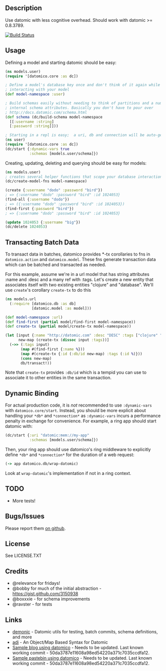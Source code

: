 ## Description

Use datomic with less cognitive overhead. Should work with datomic >= 0.8.3789.

[![Build Status](https://travis-ci.org/cldwalker/datomico.png?branch=master)](https://travis-ci.org/cldwalker/datomico)

## Usage

Defining a model and starting datomic should be easy:

```clojure
(ns models.user)
(require '[datomico.core :as dc])

; Define a model's database key once and don't think of it again while
; interacting with your model
(def model-namespace :user)

; Build schemas easily without needing to think of partitions and a number of
; internal schema attributes. Basically you don't have to pour over
; http://docs.datomic.com/schema.html
(def schema (dc/build-schema model-namespace
  [[:username :string]
  [:password :string]]))

; Starting in a repl is easy;  a uri, db and connection will be auto-generated
(ns user)
(require '[datomico.core :as dc])
(dc/start {:dynamic-vars true
           :schemas [models.user/schema]})
```

Creating, updating, deleting and querying should be easy for models:

```clojure
(ns models.user)
; creates several helper functions that scope your database interaction to the model.
(dc/create-model-fns model-namespace)

(create {:username "dodo" :password "bird"})
; => {:username "dodo" :password "bird" :id 1024053}
(find-all {:username "dodo"})
; => ({:username "dodo" :password "bird" :id 1024053})
(find-first {:password "bird"})
; => {:username "dodo" :password "bird" :id 1024053}

(update 1024053 {:username "big"})
(dc/delete 1024053)
```

## Transacting Batch Data

To transact data in batches, datomico provides *-tx corollaries to fns in `datomico.action` and
`datomico.model`. These fns generate transaction data which can be batched and transacted as needed.

For this example, assume we're in a url model that has string attributes :name and :desc and a many ref with :tags.
Let's create a new entity that associates itself with two existing entities "clojure" and "database". We'll use
`create`'s corollary `create-tx` to do this

```clojure
(ns models.url
  (:require [datomico.db :as db]
            [datomic.model :as model]))

(def model-namespace :url)
(def find-first (partial model/find-first model-namespace))
(def create-tx (partial model/create-tx model-namespace))

(let [input {:name "http://datomic.com" :desc "DESC" :tags ["clojure" "database"]}
      new-map (create-tx (dissoc input :tags))]
  (->> (:tags input)
       (map #(find-first {:name %}))
       (map #(create-tx {:id (:db/id new-map) :tags (:id %)}))
       (cons new-map)
       db/transact!))
```

Note that `create-tx` provides `:db/id` which is a tempid you can use to associate it to other entities
in the same transaction.

## Dynamic Binding

For actual production code, it is *not* recommended to use `:dynamic-vars` with
`datomico.core/start`. Instead, you should be more explicit about handling your `*db*` and
`*connection*` as `:dynamic-vars` incurs a performance penalty in exchange for convenience. For
example, a ring app should start datomic with:

```clojure
(dc/start {:uri "datomic:mem://my-app"
           :schemas [models.user/schema]})
```

Then, your ring app should use datomico's ring middleware to
explicitly define `*db*` and `*connection*` for the duration of a web request:

```clojure
(-> app datomico.db/wrap-datomic)
```

Look at `wrap-datomic`'s implementation if not in a ring context.

## TODO
* More tests!

## Bugs/Issues

Please report them [on github](http://github.com/cldwalker/datomico/issues).

## License

See LICENSE.TXT

## Credits
* @relevance for fridays!
* @bobby for much of the initial abstraction - https://gist.github.com/3150938
* @boxxxie - for schema improvements
* @ravster - for tests

## Links
* [demonic](https://github.com/zololabs/demonic) - Datomic utils for testing, batch commits, schema definitions, and more
* [adi](https://github.com/zcaudate/adi) - An Object/Map Based Syntax for Datomic
* [Sample blog using datomico](https://github.com/cldwalker/datomic-noir-blog) - Needs to be
  updated. Last known working commit - 50da3787e11608a98ed54220a371c7035ccdfa12.
* [Sample pastebin using datomico](https://github.com/cldwalker/datomic-refheap) - Needs to be
  updated. Last known working commit - 50da3787e11608a98ed54220a371c7035ccdfa12.
